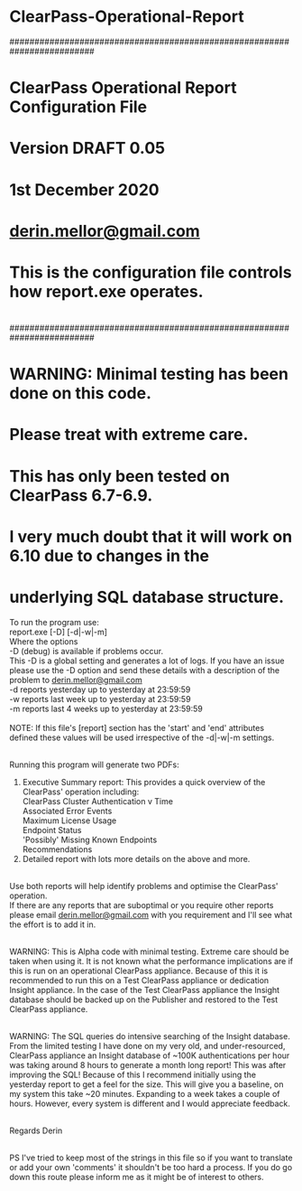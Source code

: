 # ClearPass-Operational-Report

#########################################################################
#								                                                      	#
#	      ClearPass Operational Report Configuration File 		            #
#									                                                      #
#			    Version DRAFT 0.05				                                    #
#		             1st December 2020				                              #
#			   derin.mellor@gmail.com			                                    #
#									                                                      #
# This is the configuration file controls how report.exe operates. 	    #
#									                                                      #
#########################################################################

# WARNING: Minimal testing has been done on this code. 
# Please treat with extreme care.

# This has only been tested on ClearPass 6.7-6.9.
# I very much doubt that it will work on 6.10 due to changes in the
# underlying SQL database structure.

To run the program use:<BR>
   report.exe [-D] [-d|-w|-m]<BR>
Where the options<BR>
-D (debug) is available if problems occur.<BR>
		This -D is a global setting and generates a lot of logs.
		If you have an issue please use the -D option and send 
		these details with a description of the problem to 
		derin.mellor@gmail.com<BR>
-d reports yesterday up to yesterday at 23:59:59<BR>
-w reports last week up to yesterday at 23:59:59<BR>
-m reports last 4 weeks up to yesterday at 23:59:59<BR><BR>
NOTE: If this file's [report] section has the 'start' and 'end' 
 attributes defined these values will be used irrespective of the 
 -d|-w|-m settings.<BR><BR>

Running this program will generate two PDFs:<BR>
1) Executive Summary report: This provides a quick overview of the 
ClearPass' operation including:<BR>
	ClearPass Cluster Authentication v Time<BR>
	Associated Error Events<BR>
	Maximum License Usage<BR>
	Endpoint Status<BR>
	'Possibly' Missing Known Endpoints<BR>
	Recommendations<BR>
2) Detailed report with lots more details on the above and more.<BR><BR>

Use both reports will help identify problems and optimise the ClearPass' 
operation.<BR>
If there are any reports that are suboptimal or you require other reports
please email derin.mellor@gmail.com with you requirement and I'll see 
what the effort is to add it in.<BR><BR>

WARNING: This is Alpha code with minimal testing. Extreme care should be 
taken when using it. It is not known what the performance implications are 
if this is run on an operational ClearPass appliance. Because of this it 
is recommended to run this on a Test ClearPass appliance or dedication 
Insight appliance. In the case of the Test ClearPass appliance the Insight 
database should be backed up on the Publisher and restored to the Test 
ClearPass appliance.<BR><BR>

WARNING: The SQL queries do intensive searching of the Insight database. 
From the limited testing I have done on my very old, and under-resourced, 
ClearPass appliance an Insight database of ~100K authentications per hour
was taking around 8 hours to generate a month long report! This was after 
improving the SQL! Because of this I recommend initially using the yesterday
report to get a feel for the size. This will give you a baseline, on my 
system this take ~20 minutes. Expanding to a week takes a couple of hours.
However, every system is different and I would appreciate feedback.<BR><BR>

Regards Derin<BR><BR>
 
PS I've tried to keep most of the strings in this file so if you want to 
translate or add your own 'comments' it shouldn't be too hard a process.
If you do go down this route please inform me as it might be of interest 
to others.

